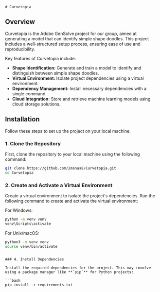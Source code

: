     # Curvetopia

## Overview

Curvetopia is the Adobe GenSolve project for our group, aimed at generating a model that can identify simple shape doodles. This project includes a well-structured setup process, ensuring ease of use and reproducibility. 

Key features of Curvetopia include:

- **Shape Identification:** Generate and train a model to identify and distinguish between simple shape doodles.
- **Virtual Environment:** Isolate project dependencies using a virtual environment.
- **Dependency Management:** Install necessary dependencies with a single command.
- **Cloud Integration:** Store and retrieve machine learning models using cloud storage solutions.

## Installation

Follow these steps to set up the project on your local machine.

### 1. Clone the Repository

First, clone the repository to your local machine using the following command:

```bash
git clone https://github.com/2manas8/Curvetopia.git
cd Curvetopia
```

### 2. Create and Activate a Virtual Environment

Create a virtual environment to isolate the project's dependencies. Run the following command to create and activate the virtual environment:

For Windows:
```bash
python -m venv venv
venv\Scripts\activate
```

For Unix/macOS:
```bash
python3 -m venv venv
source venv/bin/activate
```


```

### 4. Install Dependencies

Install the required dependencies for the project. This may involve using a package manager like **`pip`** for Python projects:

```bash
pip install -r requirements.txt
```